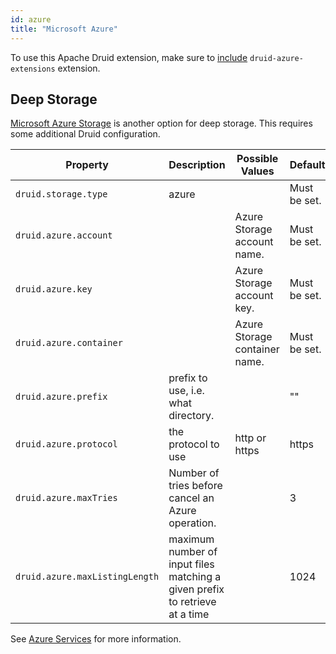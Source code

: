 ```yaml
---
id: azure
title: "Microsoft Azure"
---
```


<!--
  ~ Licensed to the Apache Software Foundation (ASF) under one
  ~ or more contributor license agreements.  See the NOTICE file
  ~ distributed with this work for additional information
  ~ regarding copyright ownership.  The ASF licenses this file
  ~ to you under the Apache License, Version 2.0 (the
  ~ "License"); you may not use this file except in compliance
  ~ with the License.  You may obtain a copy of the License at
  ~
  ~   http://www.apache.org/licenses/LICENSE-2.0
  ~
  ~ Unless required by applicable law or agreed to in writing,
  ~ software distributed under the License is distributed on an
  ~ "AS IS" BASIS, WITHOUT WARRANTIES OR CONDITIONS OF ANY
  ~ KIND, either express or implied.  See the License for the
  ~ specific language governing permissions and limitations
  ~ under the License.
  -->


To use this Apache Druid extension, make sure to [include](../../development/extensions.md#loading-extensions) `druid-azure-extensions` extension.

## Deep Storage

[Microsoft Azure Storage](http://azure.microsoft.com/en-us/services/storage/) is another option for deep storage. This requires some additional Druid configuration.

|Property|Description|Possible Values|Default|
|--------|---------------|-----------|-------|
|`druid.storage.type`|azure||Must be set.|
|`druid.azure.account`||Azure Storage account name.|Must be set.|
|`druid.azure.key`||Azure Storage account key.|Must be set.|
|`druid.azure.container`||Azure Storage container name.|Must be set.|
|`druid.azure.prefix`|prefix to use, i.e. what directory.| |""|
|`druid.azure.protocol`|the protocol to use|http or https|https|
|`druid.azure.maxTries`|Number of tries before cancel an Azure operation.| |3|
|`druid.azure.maxListingLength`|maximum number of input files matching a given prefix to retrieve at a time| |1024|

See [Azure Services](http://azure.microsoft.com/en-us/pricing/free-trial/) for more information.
